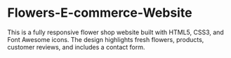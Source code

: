 # Flowers-E-commerce-Website
This is a fully responsive flower shop website built with HTML5, CSS3, and Font Awesome icons. The design highlights fresh flowers, products, customer reviews, and includes a contact form.
